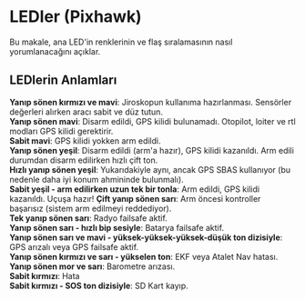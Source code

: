 # LEDler (Pixhawk)

Bu makale, ana LED'in renklerinin ve flaş sıralamasının nasıl yorumlanacağını açıklar.

## LEDlerin Anlamları

__Yanıp sönen kırmızı ve mavi__: Jiroskopun kullanıma hazırlanması. Sensörler değerleri alırken aracı sabit ve düz tutun.  
__Yanıp sönen mavi__: Disarm edildi, GPS kilidi bulunamadı. Otopilot, loiter ve rtl modları GPS kilidi gerektirir.  
__Sabit mavi__: GPS kilidi yokken arm edildi.  
__Yanıp sönen yeşil__: Disarm edildi (arm'a hazır), GPS kilidi kazanıldı. Arm edili durumdan disarm edilirken hızlı çift ton.  
__Hızlı yanıp sönen yeşil__: Yukarıdakiyle aynı, ancak GPS SBAS kullanıyor (bu nedenle daha iyi konum ahmininde bulunmalı).  
__Sabit yeşil - arm edilirken uzun tek bir tonla__: Arm edildi, GPS kilidi kazanıldı. Uçuşa hazır!
__Çift yanıp sönen sarı__: Arm öncesi kontroller başarısız (sistem arm edilmeyi reddediyor).  
__Tek yanıp sönen sarı__: Radyo failsafe aktif.  
__Yanıp sönen sarı - hızlı bip sesiyle__: Batarya failsafe aktif.  
__Yanıp sönen sarı ve mavi - yüksek-yüksek-yüksek-düşük ton dizisiyle__:  GPS arızalı veya GPS failsafe aktif.  
__Yanıp sönen kırmızı ve sarı - yükselen ton__: EKF veya Atalet Nav hatası.  
__Yanıp sönen mor ve sarı__: Barometre arızası.  
__Sabit kırmızı__: Hata  
__Sabit kırmızı - SOS ton dizisiyle__: SD Kart kayıp.  
